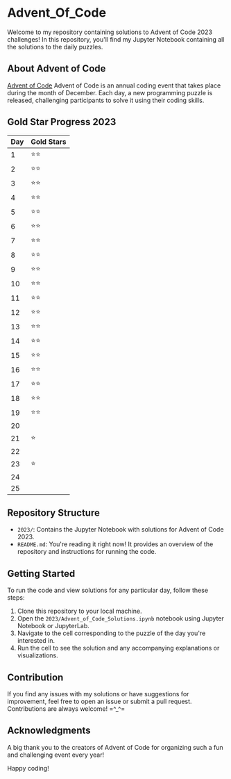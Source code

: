 # Advent_Of_Code

Welcome to my repository containing solutions to Advent of Code 2023 challenges! In this repository, you'll find my Jupyter Notebook containing all the solutions to the daily puzzles.

## About Advent of Code

[Advent of Code](https://adventofcode.com/) 
Advent of Code is an annual coding event that takes place during the month of December. Each day, a new programming puzzle is released, challenging participants to solve it using their coding skills.

## Gold Star Progress 2023

| Day | Gold Stars |
|-----|------------|
| 1   | ⭐⭐      |
| 2   | ⭐⭐      |
| 3   | ⭐⭐      |
| 4   | ⭐⭐      |
| 5   | ⭐⭐      |
| 6   | ⭐⭐      |
| 7   | ⭐⭐      |
| 8   | ⭐⭐      |
| 9   | ⭐⭐      |
| 10  | ⭐⭐      |
| 11  | ⭐⭐      |
| 12  | ⭐⭐      |
| 13  | ⭐⭐      |
| 14  | ⭐⭐      |
| 15  | ⭐⭐      |
| 16  | ⭐⭐      |
| 17  | ⭐⭐      |
| 18  | ⭐⭐      |
| 19  | ⭐⭐      |
| 20  |            |
| 21  | ⭐        |
| 22  |            |
| 23  | ⭐        |
| 24  |            |
| 25  |            |

## Repository Structure

- `2023/`: Contains the Jupyter Notebook with solutions for Advent of Code 2023.
- `README.md`: You're reading it right now! It provides an overview of the repository and instructions for running the code.

## Getting Started

To run the code and view solutions for any particular day, follow these steps:

1. Clone this repository to your local machine.
2. Open the `2023/Advent_of_Code_Solutions.ipynb` notebook using Jupyter Notebook or JupyterLab.
3. Navigate to the cell corresponding to the puzzle of the day you're interested in.
4. Run the cell to see the solution and any accompanying explanations or visualizations.

## Contribution

If you find any issues with my solutions or have suggestions for improvement, feel free to open an issue or submit a pull request. Contributions are always welcome! =^_^=

## Acknowledgments

A big thank you to the creators of Advent of Code for organizing such a fun and challenging event every year!

Happy coding!
